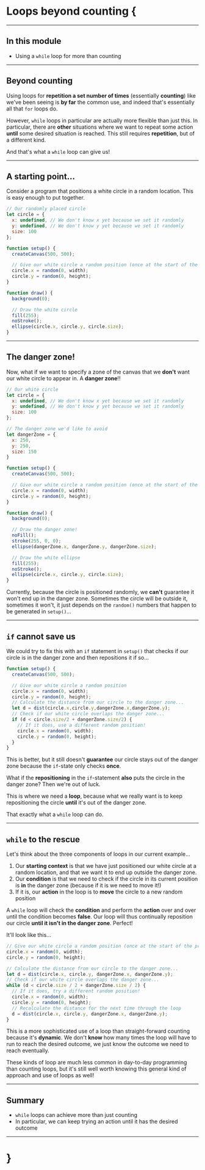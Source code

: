 # Loops beyond counting {

---

## In this module

- Using a `while` loop for more than counting

---

## Beyond counting

Using loops for __repetition a set number of times__ (essentially __counting__) like we've been seeing is __by far__ the common use, and indeed that's essentially all that `for` loops do.

However, `while` loops in particular are actually more flexible than just this. In particular, there are __other__ situations where we want to repeat some action __until__ some desired situation is reached. This still requires __repetition__, but of a different kind.

And that's what a `while` loop can give us!

---

## A starting point...

Consider a program that positions a white circle in a random location. This is easy enough to put together.

```javascript
// Our randomly placed circle
let circle = {
  x: undefined, // We don't know x yet because we set it randomly
  y: undefined, // We don't know y yet because we set it randomly
  size: 100
};

function setup() {
  createCanvas(500, 500);

  // Give our white circle a random position (once at the start of the program)
  circle.x = random(0, width);
  circle.y = random(0, height);
}

function draw() {
  background(0);

  // Draw the white circle
  fill(255);
  noStroke();
  ellipse(circle.x, circle.y, circle.size);
}
```

---

## The danger zone!

Now, what if we want to specify a zone of the canvas that we __don't__ want our white circle to appear in. A __danger zone__!!

```javascript
// Our white circle
let circle = {
  x: undefined, // We don't know x yet because we set it randomly
  y: undefined, // We don't know y yet because we set it randomly
  size: 100
};

// The danger zone we'd like to avoid
let dangerZone = {
  x: 250,
  y: 250,
  size: 150
}

function setup() {
  createCanvas(500, 500);

  // Give our white circle a random position (once at the start of the program)
  circle.x = random(0, width);
  circle.y = random(0, height);
}

function draw() {
  background(0);

  // Draw the danger zone!
  noFill();
  stroke(255, 0, 0);
  ellipse(dangerZone.x, dangerZone.y, dangerZone.size);

  // Draw the white ellipse
  fill(255);
  noStroke();
  ellipse(circle.x, circle.y, circle.size);
}
```

Currently, because the circle is positioned randomly, we __can't__ guarantee it won't end up in the danger zone. Sometimes the circle will be outside it, sometimes it won't, it just depends on the `random()` numbers that happen to be generated in `setup()`...

---

## `if` cannot save us

We could try to fix this with an `if` statement in `setup()` that checks if our circle is in the danger zone and then repositions it if so...

```javascript
function setup() {
  createCanvas(500, 500);

  // Give our white circle a random position
  circle.x = random(0, width);
  circle.y = random(0, height);
  // Calculate the distance from our circle to the danger zone...
  let d = dist(circle.x,circle.y,dangerZone.x,dangerZone.y);
  // Check if our white circle overlaps the danger zone...
  if (d < circle.size/2 + dangerZone.size/2) {
    // If it does, use a different random position!
    circle.x = random(0, width);
    circle.y = random(0, height);
  }
}
```

This is better, but it still doesn't __guarantee__ our circle stays out of the danger zone because the `if`-state only checks __once__.

What if the __repositioning__ in the `if`-statement __also__ puts the circle in the danger zone? Then we're out of luck.

This is where we need a __loop__, because what we really want is to keep repositioning the circle __until__ it's out of the danger zone.

That exactly what a `while` loop can do.

---

## `while` to the rescue

Let's think about the three components of loops in our current example...

1. Our __starting context__ is that we have just positioned our white circle at a random location, and that we want it to end up outside the danger zone.
2. Our __condition__ is that we need to check if the circle in its current position is __in__ the danger zone (because if it is we need to move it!)
3. If it is, our __action__ in the loop is to __move__ the circle to a new random position

A `while` loop will check the __condition__ and perform the __action__ over and over until the condition becomes __false__. Our loop will thus continually reposition our circle __until it isn't in the danger zone__. Perfect!

It'll look like this...

```javascript
// Give our white circle a random position (once at the start of the program)
circle.x = random(0, width);
circle.y = random(0, height);

// Calculate the distance from our circle to the danger zone...
let d = dist(circle.x, circle.y, dangerZone.x, dangerZone.y);
// Check if our white circle overlaps the danger zone...
while (d < circle.size / 2 + dangerZone.size / 2) {
  // If it does, try a different random position!
  circle.x = random(0, width);
  circle.y = random(0, height);
  // Recalculate the distance for the next time through the loop
  d = dist(circle.x, circle.y, dangerZone.x, dangerZone.y);
}
```

This is a more sophisticated use of a loop than straight-forward counting because it's __dynamic__. We don't __know__ how many times the loop will have to run to reach the desired outcome, we just know the outcome we need to reach eventually.

These kinds of loop are much less common in day-to-day programming than counting loops, but it's still well worth knowing this general kind of approach and use of loops as well!

---

## Summary

- `while` loops can achieve more than just counting
- In particular, we can keep trying an action until it has the desired outcome

---

# }
